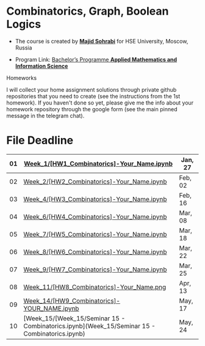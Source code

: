 # Combinatorics, Graph, Boolean Logics

- The course is created by [**Majid Sohrabi**](https://www.hse.ru/en/org/persons/401648437) for HSE University, Moscow, Russia

- Program Link: [Bachelor’s Programme **Applied Mathematics and Information Science**](https://www.hse.ru/en/ba/ami/)

Homeworks

I will collect your home assignment solutions through private github repositories that you need to create (see the instructions from the 1st homework). If you haven't done so yet, please give me the info about your homework repository through the google form (see the main pinned message in the telegram chat).

#	File	Deadline

| 01 | [Week_1/[HW1_Combinatorics]-Your_Name.ipynb](Week_1/[HW1_Combinatorics]-Your_Name.ipynb) | Jan, 27 |
| -- | ------------------------| ------- |
| 02 | [Week_2/[HW2_Combinatorics]-Your_Name.ipynb](Week_2/[HW2_Combinatorics]-Your_Name.ipynb) | Feb, 02 | 
| 03 | [Week_4/[HW3_Combinatorics]-Your_Name.ipynb](Week_4/[HW3_Combinatorics]-Your_Name.ipynb) | Feb, 16 |
| 04 | [Week_6/[HW4_Combinatorics]-Your_Name.ipynb](Week_6/[HW4_Combinatorics]-Your_Name.ipynb) | Mar, 08 |
| 05 | [Week_7/[HW5_Combinatorics]-Your_Name.ipynb](Week_7/[HW5_Combinatorics]-Your_Name.ipynb) | Mar, 18 |
| 06 | [Week_8/[HW6_Combinatorics]-Your_Name.ipynb](Week_8/[HW6_Combinatorics]-Your_Name.ipynb) | Mar, 22 |
| 07 | [Week_9/[HW7_Combinatorics]-Your_Name.ipynb](Week_9/[HW7_Combinatorics]-Your_Name.ipynb) | Mar, 25 |
| 08 | [Week_11/[HW8_Combinatorics]-Your_Name.png](Week_11/[HW8_Combinatorics]-Your_Name.png) | Apr, 13 |
| 09 | [Week_14/[HW9_Combinatorics]-YOUR_NAME.ipynb](Week_14/[HW9_Combinatorics]-YOUR_NAME.ipynb) | May, 17 |
| 10 | [Week_15/[Week_15/Seminar 15 - Combinatorics.ipynb](Week_15/Seminar 15 - Combinatorics.ipynb) | May, 24 |


